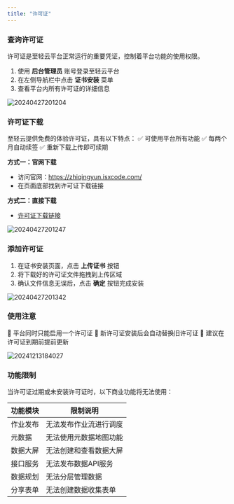 ```yaml
---
title: "许可证"
---
```


### 查询许可证

许可证是至轻云平台正常运行的重要凭证，控制着平台功能的使用权限。

1. 使用 **后台管理员** 账号登录至轻云平台
2. 在左侧导航栏中点击 **证书安装** 菜单
3. 查看平台内所有许可证的详细信息

![20240427201204](https://img.isxcode.com/picgo/20240427201204.png)

### 许可证下载

至轻云提供免费的体验许可证，具有以下特点：
✅ 可使用平台所有功能
✅ 每两个月自动续签
✅ 重新下载上传即可续期

**方式一：官网下载**

- 访问官网：https://zhiqingyun.isxcode.com/
- 在页面底部找到许可证下载链接

**方式二：直接下载**

- [许可证下载链接](https://isxcode.oss-cn-shanghai.aliyuncs.com/zhiqingyun/license.lic)

![20240427201247](https://img.isxcode.com/picgo/20240427201247.png)

### 添加许可证

1. 在证书安装页面，点击 **上传证书** 按钮
2. 将下载好的许可证文件拖拽到上传区域
3. 确认文件信息无误后，点击 **确定** 按钮完成安装

![20240427201342](https://img.isxcode.com/picgo/20240427201342.png)

### 使用注意

📌 平台同时只能启用一个许可证
📌 新许可证安装后会自动替换旧许可证
📌 建议在许可证到期前提前更新

![20241213184027](https://img.isxcode.com/picgo/20241213184027.png)

### 功能限制

当许可证过期或未安装许可证时，以下商业功能将无法使用：

| 功能模块 | 限制说明        |
|------|-------------|
| 作业发布 | 无法发布作业流进行调度 |
| 元数据  | 无法使用元数据地图功能 |
| 数据大屏 | 无法创建和查看数据大屏 |
| 接口服务 | 无法发布数据API服务 |
| 数据规划 | 无法分层管理数据    |
| 分享表单 | 无法创建数据收集表单  |